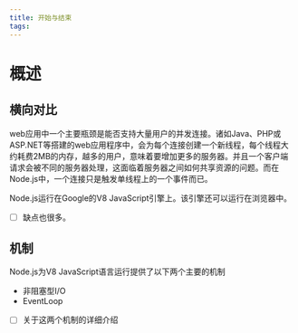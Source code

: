 ```yaml
---
title: 开始与结束
tags: 
---
```


# 概述
## 横向对比
web应用中一个主要瓶颈是能否支持大量用户的并发连接。诸如Java、PHP或ASP.NET等搭建的web应用程序中，会为每个连接创建一个新线程，每个线程大约耗费2MB的内存，越多的用户，意味着要增加更多的服务器。并且一个客户端请求会被不同的服务器处理，这面临着服务器之间如何共享资源的问题。而在Node.js中，一个连接只是触发单线程上的一个事件而已。

Node.js运行在Google的V8 JavaScript引擎上。该引擎还可以运行在浏览器中。

-[ ] 缺点也很多。

## 机制
Node.js为V8 JavaScript语言运行提供了以下两个主要的机制
* 非阻塞型I/O
* EventLoop

-[ ] 关于这两个机制的详细介绍